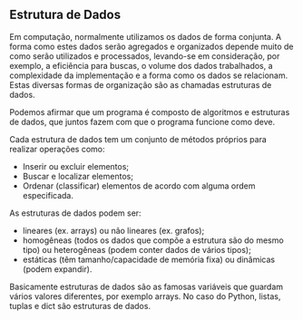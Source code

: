 ## Estrutura de Dados
Em computação, normalmente utilizamos os dados de forma conjunta. A forma como estes dados serão agregados e organizados depende muito de como serão utilizados e processados, levando-se em consideração, por exemplo, a eficiência para buscas, o volume dos dados trabalhados, a complexidade da implementação e a forma como os dados se relacionam. Estas diversas formas de organização são as chamadas estruturas de dados. 

Podemos afirmar que um programa é composto de algoritmos e estruturas de dados, que juntos fazem com que o programa funcione como deve.

Cada estrutura de dados tem um conjunto de métodos próprios para realizar operações como:
* Inserir ou excluir elementos;
* Buscar e localizar elementos;
* Ordenar (classificar) elementos de acordo com alguma ordem especificada.

As estruturas de dados podem ser:
* lineares (ex. arrays) ou não lineares (ex. grafos);
* homogêneas (todos os dados que compõe a estrutura são do mesmo tipo) ou heterogêneas (podem conter dados de vários tipos);
* estáticas (têm tamanho/capacidade de memória fixa) ou dinâmicas (podem expandir).

Basicamente estruturas de dados são as famosas variáveis que guardam vários valores diferentes, por exemplo arrays. No caso do Python, listas, tuplas e dict são estruturas de dados.